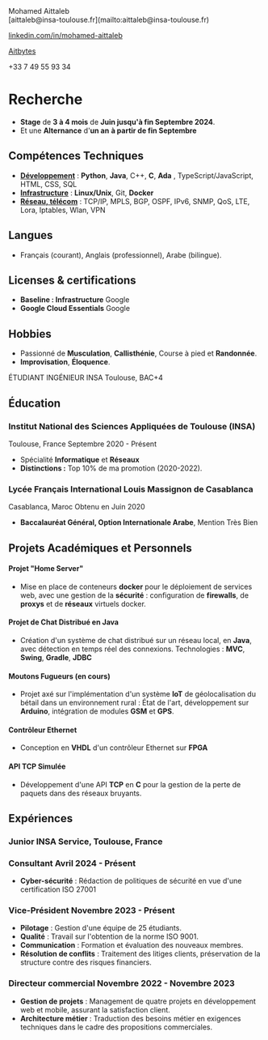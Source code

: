 
<div class="content-wrapper">
<div class="left-column">

<div class="header">

<div class="contact-info">
<span class="name">Mohamed Aittaleb</span>

<span class="info">
<link rel="stylesheet" href="path/to/font-awesome/css/font-awesome.min.css">


<div class="info_2">
<i class="fa fa-envelope-o" aria-hidden="true"></i> [aittaleb@insa-toulouse.fr](mailto:aittaleb@insa-toulouse.fr) 


<i class="fa fa-linkedin" aria-hidden="true"></i> [linkedin.com/in/mohamed-aittaleb](https://www.linkedin.com/in/mohamed-aittaleb-84249325a/) 


<i class="fa fa-github" aria-hidden="true"></i> [Aitbytes](https://github.com/Aitbytes)

<i class="fa fa-phone"></i>+33 7 49 55 93 34 
</div>
</div>
<div class="descriptif">

# Recherche

 - **Stage** de **3 à 4 mois** de **Juin jusqu'à fin Septembre 2024**.
 - Et une **Alternance** d'**un an** **à partir de fin Septembre**


</div>



</div>

## Compétences Techniques

- <u>**Développement**</u> : **Python**, **Java**, C++, **C**, **Ada** , TypeScript/JavaScript, HTML, CSS, SQL  
- <u>**Infrastructure**</u> : **Linux/Unix**, Git, **Docker**
- <u>**Réseau, télécom**</u> : TCP/IP, MPLS, BGP, OSPF, IPv6, SNMP, QoS, LTE, Lora, Iptables, Wlan, VPN  


## Langues 

- Français (courant), Anglais (professionnel), Arabe (bilingue).

## Licenses & certifications

- **Baseline : Infrastructure** <location>Google</location>  
- **Google Cloud Essentials** <location>Google</location>  

## Hobbies

- Passionné de **Musculation**, **Callisthénie**, Course à pied et **Randonnée**.
- **Improvisation**, **Éloquence**.







</div>

</span>

<div class="main-content">

 <span class="intitule">ÉTUDIANT INGÉNIEUR INSA Toulouse, BAC+4</span>

## Éducation

### Institut National des Sciences Appliquées de Toulouse (INSA)
<location>Toulouse, France</location>  <time>Septembre 2020 - Présent</time>


- Spécialité **Informatique** et **Réseaux**
- **Distinctions :** Top 10% de ma promotion (2020-2022).

### Lycée Français International Louis Massignon de Casablanca 
<location>Casablanca, Maroc</location>  <time>Obtenu en Juin 2020</time>

- **Baccalauréat Général, Option Internationale Arabe**, Mention Très Bien

## Projets Académiques et Personnels
#### Projet "Home Server"
- Mise en place de conteneurs **docker** pour le déploiement de services web, avec une gestion de la **sécurité** : configuration de **firewalls**, de **proxys** et de **réseaux** virtuels docker.

#### Projet de Chat Distribué en Java
- Création d'un système de chat distribué sur un réseau local, en **Java**, avec détection en temps réel des connexions. Technologies : **MVC**, **Swing**, **Gradle**, **JDBC**

#### Moutons Fugueurs (en cours)
- Projet axé sur l'implémentation d'un système **IoT** de géolocalisation du bétail dans un environnement rural : État de l'art, développement sur **Arduino**, intégration de modules **GSM** et **GPS**.

#### Contrôleur Ethernet
- Conception en **VHDL** d'un contrôleur Ethernet sur **FPGA**

#### API TCP Simulée
- Développement d'une API **TCP** en **C** pour la gestion de la perte de paquets dans des réseaux bruyants.



## Expériences

### Junior INSA Service, Toulouse, France 
### Consultant <time>Avril 2024 - Présent</time>

- **Cyber-sécurité** : Rédaction de politiques de sécurité en vue d'une certification ISO 27001

### Vice-Président <time>Novembre 2023 - Présent</time>

- **Pilotage** : Gestion d'une équipe de 25 étudiants.
- **Qualité** : Travail sur l'obtention de la norme ISO 9001.
- **Communication** : Formation et évaluation des nouveaux membres.
- **Résolution de conflits** : Traitement des litiges clients, préservation de la structure contre des risques financiers.

### Directeur commercial <time>Novembre 2022 - Novembre 2023</time>

- **Gestion de projets** : Management de quatre projets en développement web et mobile, assurant la satisfaction client.
- **Architecture métier** : Traduction des besoins métier en exigences techniques dans le cadre des propositions commerciales.




</div>
</div>


<script type="text/javascript" src="source/script.js"></script>



